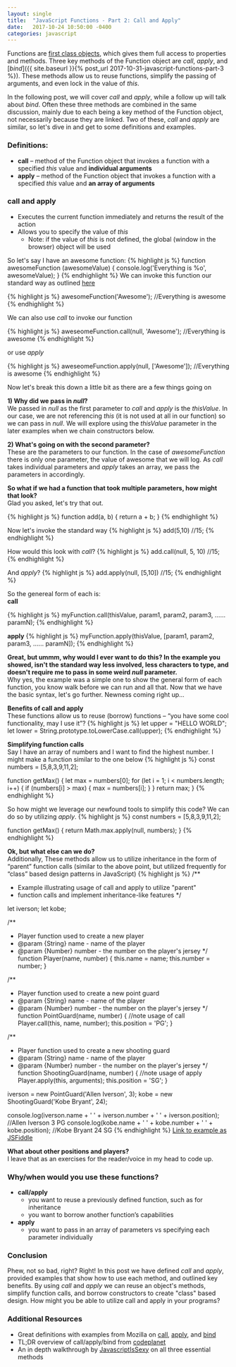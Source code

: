 ```yaml
---
layout: single
title:  "JavaScript Functions - Part 2: Call and Apply"
date:   2017-10-24 10:50:00 -0400
categories: javascript
---
```

Functions are [first class objects](https://stackoverflow.com/questions/705173/what-is-meant-by-first-class-object), which gives them full access to properties and methods.  Three key methods of the Function object are _call_, _apply_, and [_bind_]({{ site.baseurl }}{% post_url 2017-10-31-javascript-functions-part-3 %}). These methods allow us to reuse functions, simplify the passing of arguments, and even lock in the value of _this_.  

In the following post, we will cover _call_ and _apply_, while a follow up will talk about _bind_.  Often these three methods are combined in the same discussion, mainly due to each being a key method of the Function object, not necessarily because they are linked.  Two of these, _call_ and _apply_ are similar, so let's dive in and get to some definitions and examples.  

### Definitions:
- **call** – method of the Function object that invokes a function with a specified _this_ value and **individual arguments**
- **apply** – method of the Function object that invokes a function with a specified _this_ value and **an array of arguments**

### call and apply
  - Executes the current function immediately and returns the result of the action
  - Allows you to specify the value of _this_
    - Note: if the value of _this_ is not defined, the global (window in the browser) object will be used

So let's say I have an awesome function:
{% highlight js %}
function awesomeFunction (awesomeValue) {
  console.log('Everything is %o', awesomeValue);
}
{% endhighlight %}
We can invoke this function our standard way as outlined [here](https://ajahne.github.io/blog/jekyll/javascript/functions/2017/10/09/javascript-functions-part-1.html)

{% highlight js %}
awesomeFunction('Awesome'); //Everything is awesome
{% endhighlight %}

We can also use _call_ to invoke our function

{% highlight js %}
aweseomeFunction.call(null, 'Awesome'); //Everything is awesome
{% endhighlight %}

or use _apply_

{% highlight js %}
aweseomeFunction.apply(null, ['Awesome']); //Everything is awesome
{% endhighlight %}

Now let's break this down a little bit as there are a few things going on

**1) Why did we pass in _null_?**  
We passed in _null_ as the first parameter to _call_ and _apply_ is the _thisValue_. In our case, we are not referencing _this_ (it is not used at all in our function) so we can pass in _null_. We will explore using the _thisValue_ parameter in the later examples when we chain constructors below.

**2) What's going on with the second parameter?**  
These are the parameters to our function. In the case of _awesomeFunction_ there is only one parameter, the value of awesome that we will log.  As _call_ takes individual parameters and _apply_ takes an array, we pass the parameters in accordingly.

**So what if we had a function that took multiple parameters, how might that look?**  
Glad you asked, let's try that out.

{% highlight js %}
function add(a, b) {
  return a + b;
}
{% endhighlight %}

Now let's invoke the standard way
{% highlight js %}
add(5,10) //15;
{% endhighlight %}

How would this look with _call_?
{% highlight js %}
add.call(null, 5, 10) //15;
{% endhighlight %}

And _apply_?
{% highlight js %}
add.apply(null, [5,10]) //15;
{% endhighlight %}

So the genereal form of each is:  
**call**

{% highlight js %}
myFunction.call(thisValue, param1, param2, param3, ...... paramN);
{% endhighlight %}

**apply**
{% highlight js %}
myFunction.apply(thisValue, [param1, param2, param3, ...... paramN]);
{% endhighlight %}

**Great, but ummm, why would I ever want to do this? In the example you showed, isn't the standard way less involved, less characters to type, and doesn't require me to pass in some weird _null_ parameter.**  
Why yes, the example was a simple one to show the general form of each function, you know walk before we can run and all that. Now that we have the basic syntax, let's go further.  Newness coming right up...

**Benefits of call and apply**    
These functions allow us to reuse (borrow) functions – “you have some cool functionality, may I use it”?
{% highlight js %}
let upper = "HELLO WORLD";
let lower = String.prototype.toLowerCase.call(upper);
{% endhighlight %}

**Simplifying function calls**    
Say I have an array of numbers and I want to find the highest number.  I might make a function similar to the one below
{% highlight js %}
const numbers = [5,8,3,9,11,2];

function getMax() {
  let max = numbers[0];
  for (let i = 1; i < numbers.length; i++) {
    if (numbers[i] > max) {
      max = numbers[i];
    }
  }
  return max;
}
{% endhighlight %}

So how might we leverage our newfound tools to simplify this code? We can do so by utilizing _apply_.
{% highlight js %}
const numbers = [5,8,3,9,11,2];

function getMax() {
  return Math.max.apply(null, numbers);
}
{% endhighlight %}


**Ok, but what else can we do?**  
Additionally, These methods allow us to utilize inheritance in the form of “parent” function calls (similar to the above point, but utilized frequently for “class” based design patterns in JavaScript)
{% highlight js %}
/**
 * Example illustrating usage of call and apply to utilize "parent"
 * function calls and implement inheritance-like features
 */

let iverson;
let kobe;

/**
 * Player function used to create a new player
 * @param {String} name - name of the player
 * @param {Number} number - the number on the player's jersey
 */
function Player(name, number) {
  this.name = name;
  this.number = number;
}

/**
 * Player function used to create a new point guard
 * @param {String} name - name of the player
 * @param {Number} number - the number on the player's jersey
 */
function PointGuard(name, number) {
  //note usage of call
  Player.call(this, name, number);
  this.position = 'PG';
}

/**
 * Player function used to create a new shooting guard
 * @param {String} name - name of the player
 * @param {Number} number - the number on the player's jersey
 */
function ShootingGuard(name, number) {
  //note usage of apply
  Player.apply(this, arguments);
  this.position = 'SG';
}

iverson = new PointGuard('Allen Iverson', 3);
kobe = new ShootingGuard('Kobe Bryant', 24);

console.log(iverson.name + ' ' + iverson.number + ' ' + iverson.position);  //Allen Iverson 3 PG
console.log(kobe.name + ' ' + kobe.number + ' ' + kobe.position);           //Kobe Bryant 24 SG
{% endhighlight %}
[Link to example as JSFiddle](https://jsfiddle.net/0z3pyy27/2/)


**What about other positions and players?**  
I leave that as an exercises for the reader/voice in my head to code up.

### Why/when would you use these functions?
- **call/apply**
  - you want to reuse a previously defined function, such as for inheritance
  - you want to borrow another function’s capabilities
- **apply**
  - you want to pass in an array of parameters vs specifying each parameter individually


### Conclusion
Phew, not so bad, right? Right! In this post we have defined _call_ and _apply_, provided examples that show how to use each method, and outlined key benefits. By using _call_ and _apply_ we can reuse an object's methods, simplify function calls, and borrow constructors to create "class" based design. How might you be able to utilize call and apply in your programs?

### Additional Resources
- Great definitions with examples from Mozilla on [call](https://developer.mozilla.org/en-US/docs/Web/JavaScript/Reference/Global_Objects/Function/call), [apply](https://developer.mozilla.org/en-US/docs/Web/JavaScript/Reference/Global_Objects/Function/apply), and [bind](https://developer.mozilla.org/en-US/docs/Web/JavaScript/Reference/Global_Objects/Function/bind)
- TL;DR overview of call/apply/bind from [codeplanet](https://codeplanet.io/javascript-apply-vs-call-vs-bind)
- An in depth walkthrough by [JavascriptIsSexy](http://javascriptissexy.com/javascript-apply-call-and-bind-methods-are-essential-for-javascript-professionals/) on all three essential methods
